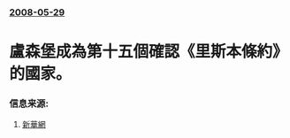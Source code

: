 ### [2008-05-29](/news/2008/05/29/index.md)

##### 
# 盧森堡成為第十五個確認《里斯本條約》的國家。




### 信息来源:

1. [新華網](http://news.xinhuanet.com/english/2008-05/30/content_8280194.htm)
